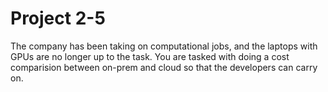 # Project 2-5

The company has been taking on computational jobs, and the laptops with GPUs are no longer up to the task. You are tasked with doing a cost comparision between on-prem and cloud so that the developers can carry on.
